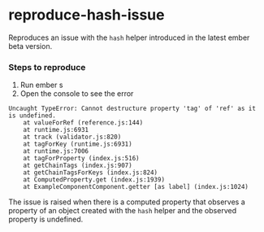 # reproduce-hash-issue

Reproduces an issue with the `hash` helper introduced in the latest ember beta version.

### Steps to reproduce
1. Run ember s
2. Open the console to see the error

```
Uncaught TypeError: Cannot destructure property 'tag' of 'ref' as it is undefined.
    at valueForRef (reference.js:144)
    at runtime.js:6931
    at track (validator.js:820)
    at tagForKey (runtime.js:6931)
    at runtime.js:7006
    at tagForProperty (index.js:516)
    at getChainTags (index.js:907)
    at getChainTagsForKeys (index.js:824)
    at ComputedProperty.get (index.js:1939)
    at ExampleComponentComponent.getter [as label] (index.js:1024)
```

The issue is raised when there is a computed property that observes a property of an object created with the `hash` helper and the observed property is undefined.
